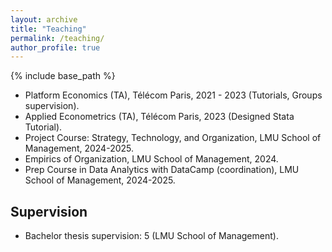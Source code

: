 ```yaml
---
layout: archive
title: "Teaching"
permalink: /teaching/
author_profile: true
---
```


{% include base_path %}

* Platform Economics (TA), Télécom Paris, 2021 - 2023 (Tutorials, Groups supervision).
* Applied Econometrics (TA), Télécom Paris, 2023 (Designed Stata Tutorial).
* Project Course: Strategy, Technology, and Organization, LMU School of Management, 2024-2025.
* Empirics of Organization, LMU School of Management, 2024.
* Prep Course in Data Analytics with DataCamp (coordination), LMU School of Management, 2024-2025.

Supervision
---
* Bachelor thesis supervision: 5 (LMU School of Management).
